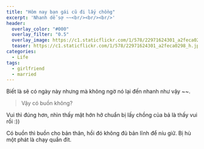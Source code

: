 ```yaml
---
title: "Hôm nay bạn gái cũ đi lấy chồng"
excerpt: 'Nhanh dễ sợ ~~<br/><br/><br/>'
header:
  overlay_color: "#000"
  overlay_filter: "0.5"
  overlay_image: https://c1.staticflickr.com/1/578/22971624301_a2feca0298_h.jpg
  teaser: https://c1.staticflickr.com/1/578/22971624301_a2feca0298_h.jpg
categories:
  - Life
tags:
  - girlfriend
  - married
---
```


Biết là sẽ có ngày này nhưng mà không ngờ nó lại đến nhanh như vậy ~~.

> Vậy có buồn không?

Vui thì đúng hơn, nhìn thấy mặt hớn hở chuẩn bị lấy chồng của bả là thấy vui rồi :))

Có buồn thì buồn cho bản thân, hồi đó không đủ bản lĩnh để níu giữ. Bị hù một phát là chạy quắn đít.
